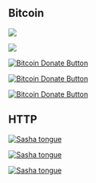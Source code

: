 ## Bitcoin


<a href="http://Kristinita.ru/Donate-files/Bitcoin-back" target="_blank"><img src="http://Kristinita.ru/Donate-files/Bitcoin-Donate-button.png"></a>

<a href="http://tny.im/66m"><img src="http://Kristinita.ru/Donate-files/Bitcoin-Donate-button.png"></a>

<a href="http://Kristinita.ru/technical_texts/Redirect" target="_blank"><img src="http://www.drupal.org/files/project-images/bitcoindonate.png" alt="Bitcoin Donate Button"></a>

[![Bitcoin Donate Button](http://Kristinita.ru/Donate-files/Bitcoin-Donate-button.png)](http://Kristinita.ru/Donate-files/Bitcoin-Redirect)

<a href="http://tny.im/66m">![Bitcoin Donate Button](https://www.drupal.org/files/project-images/bitcoindonate.png)</a>

## HTTP 

<a href="http://bitcoin.stackexchange.com"><img src="http://i.imgur.com/S3Ah2aS.jpg" alt="Sasha tongue"></a>

[![Sasha tongue](http://i.imgur.com/S3Ah2aS.jpg)](http://bitcoin.stackexchange.com)

<a href="http://bitcoin.stackexchange.com">![Sasha tongue](http://i.imgur.com/S3Ah2aS.jpg)</a>
